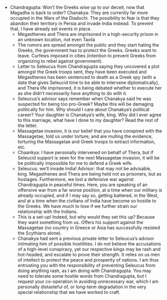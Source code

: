 
- Chandragupta: Won’t the Greeks wise up to our deceit, now that Magadha is back to order? Chanakya: They are currently far more occupied in the Wars of the Diadochi. The possibility to fear is that they abandon their territory in Persia and invade India instead. To prevent that, I have already set events in place. 
	- Megasthenes and Thera are imprisoned in a high-security prison in an unknown location, not even Taxila
	- The rumors are spread amongst the public and they start hating the Greeks, the government has to protect the Greeks. Greeks want to leave. Curfews imposed in cities (intention to prevent Greeks from organizing to rebel against government).
	- Letter to Seleucus from Chandragupta saying they uncovered a plot amongst the Greek troops sent, they have been executed and Megasthenes has been sentenced to death as a Greek spy (with a date that gives Seleucid time to be able to intervene diplomatically), and Thera life imprisoned, it is being debated whether to execute her as she didn’t necessarily have anything to do with it.
	- Seleucus’s advisor says remember when Chanakya said he was suspected for being too pro-Greek? Maybe this will be damaging politically for him. Why should I care about Chanakya’s political career? Your daughter is Chanakya’s wife, king. Why did I ever agree to this marriage, what have I done to my daughter? Read the rest of the letter. 
	- Massagetae invasion, it is our belief that you have conspired with the Massagetae, told us under torture, and are mulling the evidence, torturing the Massagetae and Greek troops to extract information, etc.
	- Chaankya: I have personally intervened on behalf of Thera, but if Seleucid support is seen for the next Massagetae invasion, it will be be politically impossible for me to defend a Greek wife.
	- Seleucus: we’ll invade India! Advisor: that may not be advisable, king. Megasthenes and Thera are being held not as prisoners, but as hostages. Furthermore, we lost a defensive war against Chandragupta in peaceful times. Here, you are speaking of an offensive war from a far worse position, at a time when our military is already occupied, and if I may say so, getting battered, in the West, and at a time when the civilians of India have become so hostile to the Greeks. We have much to lose if we further strain our relationship with the Indians.
	- This is a set-up! Indeed, but why would they set this up? Because they want something from us. Offers his support against the Massagetae (no country in Greece or Asia has successfully resisted the Scythians alone).
	- Chanakya had sent a previous private letter to Seleucus’s advisor intimating him of possible hostilities. I do not believe the accusations of a high-level conspiracy, yet our respective kings may be rash and hot-headed, and escalate to prove their strength. It relies on us men of intellect to protect the peace and prosperity of nations. I am thus entrusting you with the responsibility of preventing Seleucus from doing anything rash, as I am doing with Chandragupta. You may need to tolerate some hostile words from Chandragupta, but I request your co-operation in avoiding unnecessary war, which I am personally distasteful of, or long-term degradation in the very special relationship that we have worked to craft.